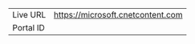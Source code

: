 
|                 |       |
|-----------------|-------|
| Live URL        | https://microsoft.cnetcontent.com |
| Portal ID       |  |
